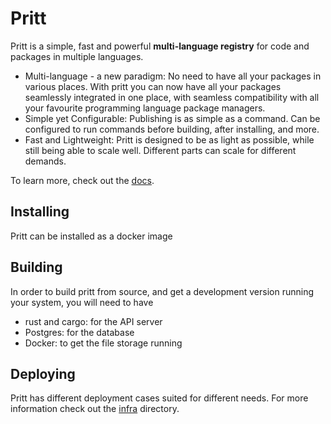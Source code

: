 # Pritt

Pritt is a simple, fast and powerful **multi-language registry** for code and packages in multiple languages.

- Multi-language - a new paradigm: No need to have all your packages in various places. With pritt you can now have all your packages seamlessly integrated in one place, with seamless compatibility with all your favourite programming language package managers.
- Simple yet Configurable: Publishing is as simple as a command. Can be configured to run commands before building, after installing, and more.
- Fast and Lightweight: Pritt is designed to be as light as possible, while still being able to scale well. Different parts can scale for different demands.

To learn more, check out the [docs](./docs).

## Installing

Pritt can be installed as a docker image

## Building

In order to build pritt from source, and get a development version running your system, you will need to have

- rust and cargo: for the API server
- Postgres: for the database
- Docker: to get the file storage running

## Deploying

Pritt has different deployment cases suited for different needs. For more information check out the [infra](./infra) directory.
